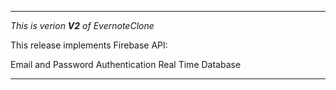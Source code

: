 *****************************************

_This is verion **V2** of EvernoteClone_ 

This release implements Firebase API:

Email and Password Authentication
Real Time Database
*****************************************

